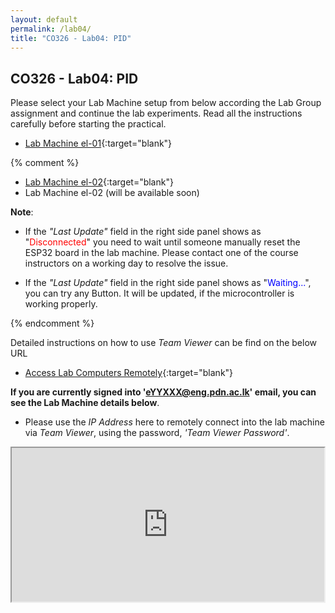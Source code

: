 ```yaml
---
layout: default
permalink: /lab04/
title: "CO326 - Lab04: PID"
---
```


## CO326 - Lab04: PID

Please select your Lab Machine setup from below according the Lab Group assignment and continue the lab experiments. Read all the instructions carefully before starting the practical.

- [Lab Machine el-01](./group1){:target="blank"}

{% comment %}
- [Lab Machine el-02](./group2){:target="blank"}
- Lab Machine el-02 (will be available soon)

**Note**:
- If the *"Last Update"* field in the right side panel shows as "<span style="color:red">Disconnected</span>" you need to wait until someone manually reset the ESP32 board in the lab machine. Please contact one of the course instructors on a working day to resolve the issue.

- If the *"Last Update"* field in the right side panel shows as "<span style="color:blue">Waiting...</span>", you can try any Button. It will be updated, if the microcontroller is working properly.

{% endcomment %}

Detailed instructions on how to use *Team Viewer* can be find on the below URL
- [Access Lab Computers Remotely](https://docs.google.com/document/d/e/2PACX-1vRqx9QfEJsR1jkDBMYmB3EdEUzRYGwjvWlRhww-JsFmK0pZGiPiFfpEf5T5Xo0yLgLmkeL-_ZhQMK5D/pub){:target="blank"}

**If you are currently signed into 'eYYXXX@eng.pdn.ac.lk' email, you can see the Lab Machine details below**.

- Please use the *IP Address* here to remotely connect into the lab machine via *Team Viewer*, using the password, *'Team Viewer Password'*.

<iframe style="box-sizing: border-box; width: 100%; height: 250px" src="https://docs.google.com/spreadsheets/d/e/2PACX-1vQ91YLm8fRd3kHIEMOmUTBi41BuT46Q15V19zM1d83mbz_KObYi6eXxa--eaMeK50xbC3QFv84Z_tBA/pubhtml?gid=0&amp;single=true&amp;widget=true&amp;headers=false"></iframe>
